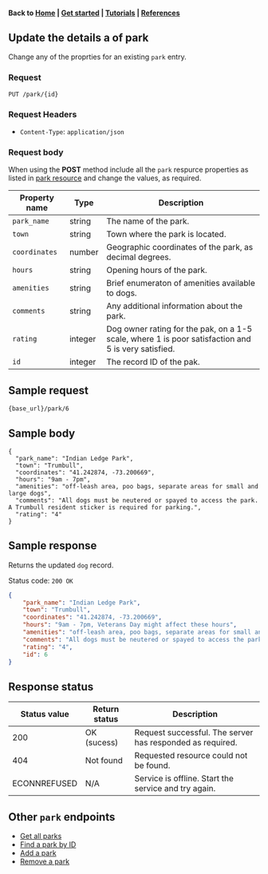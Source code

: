 #### Back to [Home](index.md) | [Get started](index.md#get-started) | [Tutorials](index.md#tutorials) | [References](index.md#reference)

## Update the details a of park

Change any of the proprties for an existing `park` entry.

### Request
```
PUT /park/{id}
```
### Request Headers
* `Content-Type`: `application/json`

### Request body
When using the **POST** method include  all the `park` respurce properties as listed in [park resource](park-ref.md) and change the values, as required.





|Property name   |Type    |  Description | 
|---|---|---|
| `park_name`  |string   | The name of the park.  |
| `town`  |string   | Town where the park is located.  |   
| `coordinates`  |number  | Geographic coordinates of the park, as decimal degrees. |   
| `hours`  |string   | Opening hours of the park.  |   
| `amenities`  |string  | Brief enumeraton of amenities available to dogs.  |  
| `comments`  |string   | Any additional information about the park.  |   
| `rating`  |integer  | Dog owner rating for the pak, on a 1-5 scale, where 1 is poor satisfaction and 5 is very satisfied.  |   
| `id`  |integer  | The record ID of the pak.  | 

## Sample request
```
{base_url}/park/6
```

## Sample body

```json, 
{
  "park_name": "Indian Ledge Park",
  "town": "Trumbull",
  "coordinates": "41.242874, -73.200669",
  "hours": "9am - 7pm",
  "amenities": "off-leash area, poo bags, separate areas for small and large dogs",
  "comments": "All dogs must be neutered or spayed to access the park. A Trumbull resident sticker is required for parking.",
  "rating": "4"
}
```


## Sample response
Returns the updated `dog` record.

Status code: `200 OK`

```json
{
    "park_name": "Indian Ledge Park",
    "town": "Trumbull",
    "coordinates": "41.242874, -73.200669",
    "hours": "9am - 7pm, Veterans Day might affect these hours",
    "amenities": "off-leash area, poo bags, separate areas for small and large dogs",
    "comments": "All dogs must be neutered or spayed to access the park. A Trumbull resident sticker is required for parking.",
    "rating": "4",
    "id": 6
}
```

## Response status

| Status value   | Return status  | Description   |   
|---|---|---|
| 200  | OK (sucess)  | Request successful. The server has responded as required.  |  
| 404 | Not found | Requested resource could not be found. |
| ECONNREFUSED | N/A | Service is offline. Start the service and try again. |

## Other `park` endpoints
* [Get all parks](park-get-all-parks.md)
* [Find a park by ID](park-get-park-by-id)
* [Add a park](park-add-new-park.md)
* [Remove a park](park-delete-park.md)